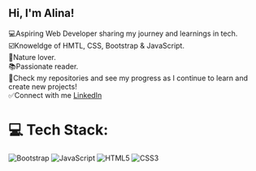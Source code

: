 ## Hi, I'm Alina!

 
 💻Aspiring Web Developer sharing my journey and learnings in tech.</br>
 ☑️Knoweldge of HMTL, CSS, Bootstrap & JavaScript.</br>
 🍃Nature lover.</br>
 📚Passionate reader. </br>
 📁Check my repositories and see my progress as I continue to learn and create new projects!</br>
 ✅Connect with me [LinkedIn](https://www.linkedin.com/in/alina-serban-a9a09a2a8/)</br>
 


# 💻 Tech Stack:
![Bootstrap](https://img.shields.io/badge/bootstrap-%238511FA.svg?style=for-the-badge&logo=bootstrap&logoColor=white) ![JavaScript](https://img.shields.io/badge/javascript-%23323330.svg?style=for-the-badge&logo=javascript&logoColor=%23F7DF1E) ![HTML5](https://img.shields.io/badge/html5-%23E34F26.svg?style=for-the-badge&logo=html5&logoColor=white) ![CSS3](https://img.shields.io/badge/css3-%231572B6.svg?style=for-the-badge&logo=css3&logoColor=white)







